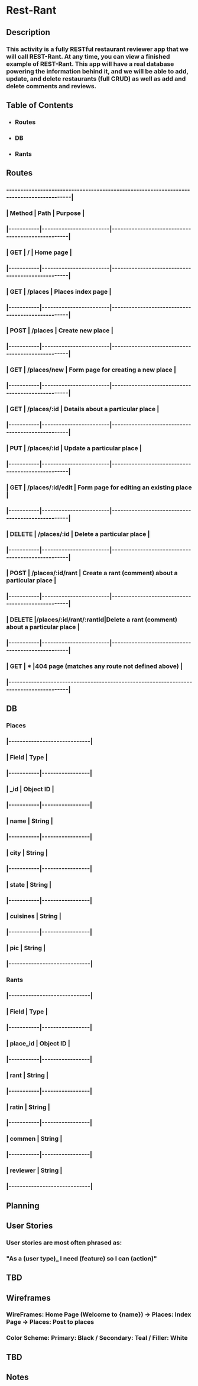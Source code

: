 # Rest-Rant

## Description

### This activity is a fully RESTful restaurant reviewer app that we will call REST-Rant. At any time, you can view a finished example of REST-Rant. This app will have a real database powering the information behind it, and we will be able to add, update, and delete restaurants (full CRUD) as well as add and delete comments and reviews.

## Table of Contents

- ### Routes

- ### DB

- ### Rants


## Routes
### ----------------------------------------------------------------------------------------|
### | Method    |	        Path         |   Purpose                                        |
### |-----------|------------------------|--------------------------------------------------|
### | GET       |      /	             |  Home page                                       |
### |-----------|------------------------|--------------------------------------------------|
### | GET	    |  /places	             | Places index page                                |
### |-----------|------------------------|--------------------------------------------------|
### | POST	    |  /places	             | Create new place                                 |
### |-----------|------------------------|--------------------------------------------------|
### | GET	    |  /places/new           | Form page for creating a new place               |
### |-----------|------------------------|--------------------------------------------------|
### | GET	    |  /places/:id           | Details about a particular place                 |
### |-----------|------------------------|--------------------------------------------------|
### | PUT	    |  /places/:id	         | Update a particular place                        |
### |-----------|------------------------|--------------------------------------------------|
### | GET	    |  /places/:id/edit	     | Form page for editing an existing place          |
### |-----------|------------------------|--------------------------------------------------|
### | DELETE	|  /places/:id	         | Delete a particular place                        |
### |-----------|------------------------|--------------------------------------------------|
### | POST	    |  /places/:id/rant      | Create a rant (comment) about a particular place |
### |-----------|------------------------|--------------------------------------------------|
### | DELETE	|/places/:id/rant/:rantId|Delete a rant (comment) about a particular place  |
### |-----------|------------------------|--------------------------------------------------|
### |  GET	    |            *           |404 page (matches any route not defined above)    |
### |---------------------------------------------------------------------------------------|

## DB

### Places

### |-----------------------------|
### | Field	    | Type            |
### |-----------|-----------------|
### | _id	    | Object ID       |
### |-----------|-----------------|
### | name	    | String          |
### |-----------|-----------------|
### | city	    | String          |
### |-----------|-----------------|
### | state	    | String          |
### |-----------|-----------------|
### | cuisines  | String          |
### |-----------|-----------------|
### | pic	    | String          |
### |-----------------------------|


### Rants

### |-----------------------------|
### | Field	    | Type            |
### |-----------|-----------------|
### | place_id  | Object ID       |
### |-----------|-----------------|
### | rant	    | String          |
### |-----------|-----------------|
### | ratin     | String          |
### |-----------|-----------------|
### | commen    | String          |
### |-----------|-----------------|
### | reviewer  | String          |
### |-----------------------------|


## Planning

## User Stories
### User stories are most often phrased as: 

### "As a ____(user type)_____ I need ____(feature)____ so I can ____(action)____"

## TBD

## Wireframes
### WireFrames: Home Page (Welcome to {name}) -> Places: Index Page -> Places: Post to places

### Color Scheme: Primary: Black / Secondary: Teal / Filler: White 

## TBD

## Notes

